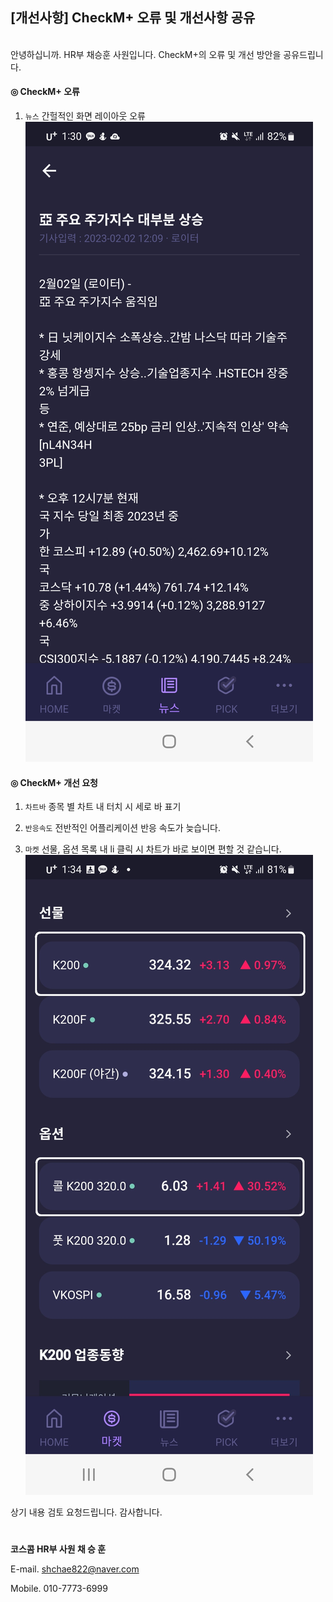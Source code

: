 ## [개선사항] CheckM+ 오류 및 개선사항 공유

<br>
안녕하십니까. HR부 채승훈 사원입니다.
CheckM+의 오류 및 개선 방안을 공유드립니다.




#### ◎ CheckM+ 오류

1.  `뉴스` 간헐적인 화면 레이아웃 오류
    ![이미지](./버그1_채승훈_230202.jpg)

#### ◎ CheckM+ 개선 요청

1. `차트바` 종목 별 차트 내 터치 시 세로 바 표기

2. `반응속도` 전반적인 어플리케이션 반응 속도가 늦습니다.

3. `마켓` 선물, 옵션 목록 내 li 클릭 시 차트가 바로 보이면 편할 것 같습니다.
   ![이미지](./버그2_채승훈_230202.jpg)

상기 내용 검토 요청드립니다.
감사합니다.

#

**코스콤 HR부 사원 채 승 훈**

E-mail. shchae822@naver.com

Mobile. 010-7773-6999
